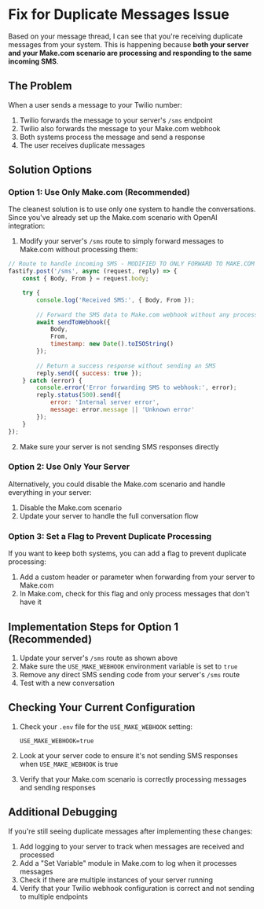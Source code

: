 # Fix for Duplicate Messages Issue

Based on your message thread, I can see that you're receiving duplicate messages from your system. This is happening because **both your server and your Make.com scenario are processing and responding to the same incoming SMS**.

## The Problem

When a user sends a message to your Twilio number:

1. Twilio forwards the message to your server's `/sms` endpoint
2. Twilio also forwards the message to your Make.com webhook
3. Both systems process the message and send a response
4. The user receives duplicate messages

## Solution Options

### Option 1: Use Only Make.com (Recommended)

The cleanest solution is to use only one system to handle the conversations. Since you've already set up the Make.com scenario with OpenAI integration:

1. Modify your server's `/sms` route to simply forward messages to Make.com without processing them:

```javascript
// Route to handle incoming SMS - MODIFIED TO ONLY FORWARD TO MAKE.COM
fastify.post('/sms', async (request, reply) => {
    const { Body, From } = request.body;

    try {
        console.log('Received SMS:', { Body, From });
        
        // Forward the SMS data to Make.com webhook without any processing
        await sendToWebhook({
            Body,
            From,
            timestamp: new Date().toISOString()
        });
        
        // Return a success response without sending an SMS
        reply.send({ success: true });
    } catch (error) {
        console.error('Error forwarding SMS to webhook:', error);
        reply.status(500).send({ 
            error: 'Internal server error', 
            message: error.message || 'Unknown error'
        });
    }
});
```

2. Make sure your server is not sending SMS responses directly

### Option 2: Use Only Your Server

Alternatively, you could disable the Make.com scenario and handle everything in your server:

1. Disable the Make.com scenario
2. Update your server to handle the full conversation flow

### Option 3: Set a Flag to Prevent Duplicate Processing

If you want to keep both systems, you can add a flag to prevent duplicate processing:

1. Add a custom header or parameter when forwarding from your server to Make.com
2. In Make.com, check for this flag and only process messages that don't have it

## Implementation Steps for Option 1 (Recommended)

1. Update your server's `/sms` route as shown above
2. Make sure the `USE_MAKE_WEBHOOK` environment variable is set to `true`
3. Remove any direct SMS sending code from your server's `/sms` route
4. Test with a new conversation

## Checking Your Current Configuration

1. Check your `.env` file for the `USE_MAKE_WEBHOOK` setting:
   ```
   USE_MAKE_WEBHOOK=true
   ```

2. Look at your server code to ensure it's not sending SMS responses when `USE_MAKE_WEBHOOK` is true

3. Verify that your Make.com scenario is correctly processing messages and sending responses

## Additional Debugging

If you're still seeing duplicate messages after implementing these changes:

1. Add logging to your server to track when messages are received and processed
2. Add a "Set Variable" module in Make.com to log when it processes messages
3. Check if there are multiple instances of your server running
4. Verify that your Twilio webhook configuration is correct and not sending to multiple endpoints
